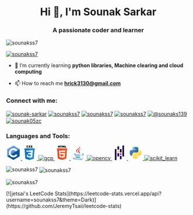 <h1 align="center">Hi 👋, I'm Sounak Sarkar</h1>
<h3 align="center">A passionate coder and learner</h3>

<p align="left"> <img src="https://komarev.com/ghpvc/?username=sounakss7&label=Profile%20views&color=0e75b6&style=flat" alt="sounakss7" /> </p>

<p align="left"> <a href="https://github.com/ryo-ma/github-profile-trophy"><img src="https://github-profile-trophy.vercel.app/?username=sounakss7" alt="sounakss7" /></a> </p>

- 🌱 I’m currently learning **python libraries, Machine clearing and cloud computing**

- 📫 How to reach me **hrick3130@gmail.com**

<h3 align="left">Connect with me:</h3>
<p align="left">
<a href="https://linkedin.com/in/sounak-sarkar" target="blank"><img align="center" src="https://raw.githubusercontent.com/rahuldkjain/github-profile-readme-generator/master/src/images/icons/Social/linked-in-alt.svg" alt="sounak-sarkar" height="30" width="40" /></a>
<a href="https://kaggle.com/sounakss7" target="blank"><img align="center" src="https://raw.githubusercontent.com/rahuldkjain/github-profile-readme-generator/master/src/images/icons/Social/kaggle.svg" alt="sounakss7" height="30" width="40" /></a>
<a href="https://instagram.com/sounakss7" target="blank"><img align="center" src="https://raw.githubusercontent.com/rahuldkjain/github-profile-readme-generator/master/src/images/icons/Social/instagram.svg" alt="sounakss7" height="30" width="40" /></a>
<a href="https://www.leetcode.com/sounakss7" target="blank"><img align="center" src="https://raw.githubusercontent.com/rahuldkjain/github-profile-readme-generator/master/src/images/icons/Social/leet-code.svg" alt="sounakss7" height="30" width="40" /></a>
<a href="https://www.hackerearth.com/@sounaks139" target="blank"><img align="center" src="https://raw.githubusercontent.com/rahuldkjain/github-profile-readme-generator/master/src/images/icons/Social/hackerearth.svg" alt="@sounaks139" height="30" width="40" /></a>
<a href="https://auth.geeksforgeeks.org/user/sounak05zc" target="blank"><img align="center" src="https://raw.githubusercontent.com/rahuldkjain/github-profile-readme-generator/master/src/images/icons/Social/geeks-for-geeks.svg" alt="sounak05zc" height="30" width="40" /></a>
</p>

<h3 align="left">Languages and Tools:</h3>
<p align="left"> <a href="https://www.cprogramming.com/" target="_blank" rel="noreferrer"> <img src="https://raw.githubusercontent.com/devicons/devicon/master/icons/c/c-original.svg" alt="c" width="40" height="40"/> </a> <a href="https://www.w3schools.com/css/" target="_blank" rel="noreferrer"> <img src="https://raw.githubusercontent.com/devicons/devicon/master/icons/css3/css3-original-wordmark.svg" alt="css3" width="40" height="40"/> </a> <a href="https://cloud.google.com" target="_blank" rel="noreferrer"> <img src="https://www.vectorlogo.zone/logos/google_cloud/google_cloud-icon.svg" alt="gcp" width="40" height="40"/> </a> <a href="https://www.w3.org/html/" target="_blank" rel="noreferrer"> <img src="https://raw.githubusercontent.com/devicons/devicon/master/icons/html5/html5-original-wordmark.svg" alt="html5" width="40" height="40"/> </a> <a href="https://www.java.com" target="_blank" rel="noreferrer"> <img src="https://raw.githubusercontent.com/devicons/devicon/master/icons/java/java-original.svg" alt="java" width="40" height="40"/> </a> <a href="https://opencv.org/" target="_blank" rel="noreferrer"> <img src="https://www.vectorlogo.zone/logos/opencv/opencv-icon.svg" alt="opencv" width="40" height="40"/> </a> <a href="https://pandas.pydata.org/" target="_blank" rel="noreferrer"> <img src="https://raw.githubusercontent.com/devicons/devicon/2ae2a900d2f041da66e950e4d48052658d850630/icons/pandas/pandas-original.svg" alt="pandas" width="40" height="40"/> </a> <a href="https://www.python.org" target="_blank" rel="noreferrer"> <img src="https://raw.githubusercontent.com/devicons/devicon/master/icons/python/python-original.svg" alt="python" width="40" height="40"/> </a> <a href="https://scikit-learn.org/" target="_blank" rel="noreferrer"> <img src="https://upload.wikimedia.org/wikipedia/commons/0/05/Scikit_learn_logo_small.svg" alt="scikit_learn" width="40" height="40"/> </a> </p>

<p><img align="left" src="https://github-readme-stats.vercel.app/api/top-langs?username=sounakss7&show_icons=true&locale=en&layout=compact" alt="sounakss7" /></p>

<p>&nbsp;<img align="center" src="https://github-readme-stats.vercel.app/api?username=sounakss7&show_icons=true&locale=en" alt="sounakss7" /></p>

<p><img align="center" src="https://github-readme-streak-stats.herokuapp.com/?user=sounakss7&" alt="sounakss7" /></p>
[![jetsai's LeetCode Stats](https://leetcode-stats.vercel.app/api?username=sounakss7&theme=Dark)](https://github.com/JeremyTsaii/leetcode-stats)



